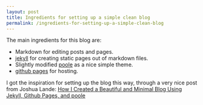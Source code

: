 ```yaml
---
layout: post
title: Ingredients for setting up a simple clean blog
permalink: /ingredients-for-setting-up-a-simple-clean-blog
---
```


The main ingredients for this blog are:

* Markdown for editing posts and pages.
* [jekyll](http://jekyllrb.com/) for creating static pages out of markdown files.
* Slightly modified [poole](https://github.com/poole/poole) as a nice simple theme.
* [github pages](https://pages.github.com/) for hosting.

I got the inspiration for setting up the blog this way, through a very nice post from Joshua Lande: [How I Created a Beautiful and Minimal Blog Using Jekyll, Github Pages, and poole](http://joshualande.com/jekyll-github-pages-poole/)
